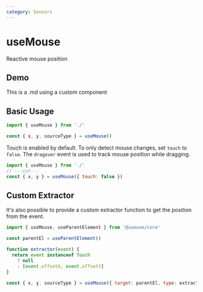 ```yaml
---
category: Sensors
---
```


# useMouse

Reactive mouse position

## Demo

<script setup>
import Demo from './demo.vue'
</script>

This is a .md using a custom component

<Demo />

## Basic Usage

```js twoslash
import { useMouse } from './'

const { x, y, sourceType } = useMouse()
```

Touch is enabled by default. To only detect mouse changes, set `touch` to `false`.
The `dragover` event is used to track mouse position while dragging.

```js twoslash
import { useMouse } from './'
// ---cut---
const { x, y } = useMouse({ touch: false })
```

## Custom Extractor

It's also possible to provide a custom extractor function to get the position from the event.

```js twoslash
import { useMouse, useParentElement } from '@vueuse/core'

const parentEl = useParentElement()

function extractor(event) {
  return event instanceof Touch
    ? null
    : [event.offsetX, event.offsetY]
}

const { x, y, sourceType } = useMouse({ target: parentEl, type: extractor })
```
